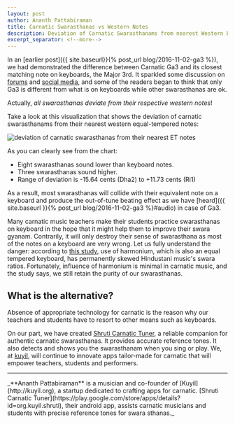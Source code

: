 ```yaml
---
layout: post
author: Ananth Pattabiraman
title: Carnatic Swarasthanas vs Western Notes
description: Deviation of Carnatic Swarasthanams from nearest Western Equal Tempered notes
excerpt_separator: <!--more-->
---
```

In an [earlier post]({{ site.baseurl}}{% post_url blog/2016-11-02-ga3 %}), we had demonstrated the difference between Carnatic Ga3 and its closest matching note on keyboards, the Major 3rd. It sparkled some discussion on [forums](http://www.rasikas.org/forums/viewtopic.php?f=9&t=28292) and [social media](https://www.facebook.com/kuyilorg/posts/343819562676883), and some of the readers began to think that only Ga3 is different from what is on keyboards while other swarasthanas are ok.

Actually, _all swarasthanas deviate from their respective western notes_!

Take a look at this visualization that shows the deviation of carnatic swarasthanams from their nearest western equal-tempered notes:

<img class="img-responsive" alt="deviation of carnatic swarasthanas from their nearest ET notes" src="{{ site.url }}/images/carnatic_vs_et.png" />

As you can clearly see from the chart:
<!--more-->

* Eight swarasthanas sound lower than keyboard notes.
* Three swarasthanas sound higher.
* Range of deviation is -15.64 cents (Dha2) to +11.73 cents (Ri1)

As a result, most swarasthanas will collide with their equivalent note on a keyboard and produce the out-of-tune beating effect as we have [heard]({{ site.baseurl }}{% post_url blog/2016-11-02-ga3 %}#audio) in case of Ga3.

Many carnatic music teachers make their students practice swarasthanas on keyboard in the hope that it might help them to improve their swara gyanam. Contrarily, it will only destroy their sense of swarasthana as most of the notes on a keyboard are very wrong. Let us fully understand the danger: according to [this study](http://mtg.upf.edu/files/publications/jserra11ismir_icmtuning.pdf), use of harmonium, which is also an equal tempered keyboard, has permanently skewed Hindustani music's swara ratios. Fortunately, influence of harmonium is minimal in carnatic music, and the study says, we still retain the purity of our swarasthanas.

## What is the alternative?

Absence of appropriate technology for carnatic is the reason why our teachers and students have to resort to other means such as keyboards.

On our part, we have created [Shruti Carnatic Tuner](https://play.google.com/store/apps/details?id=org.kuyil.shruti), a reliable companion for authentic carnatic swarasthanas. It provides accurate reference tones. It also detects and shows you the swarasthanam when you sing or play.  We, at [kuyil](http://www.kuyil.org), will continue to innovate apps tailor-made for carnatic that will empower teachers, students and performers.

<hr />
_**Ananth Pattabiraman** is a musician and co-founder of [Kuyil](http://kuyil.org), a startup dedicated to crafting apps for carnatic.  
[Shruti Carnatic Tuner](https://play.google.com/store/apps/details?id=org.kuyil.shruti), their android app, assists carnatic musicians and students with precise reference tones for swara sthanas._
